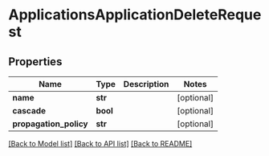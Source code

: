 # ApplicationsApplicationDeleteRequest

## Properties
Name | Type | Description | Notes
------------ | ------------- | ------------- | -------------
**name** | **str** |  | [optional] 
**cascade** | **bool** |  | [optional] 
**propagation_policy** | **str** |  | [optional] 

[[Back to Model list]](../README.md#documentation-for-models) [[Back to API list]](../README.md#documentation-for-api-endpoints) [[Back to README]](../README.md)


